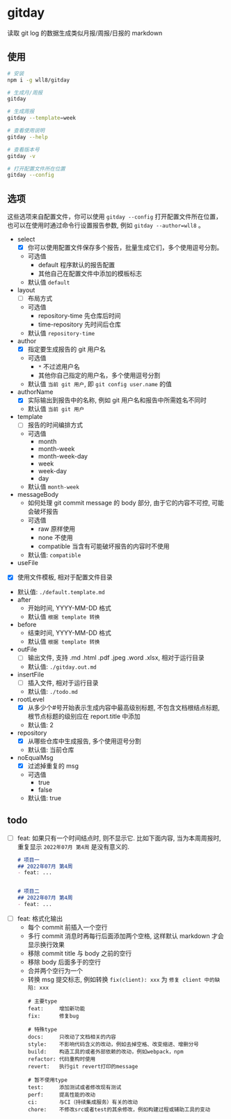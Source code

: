 # gitday
读取 git log 的数据生成类似月报/周报/日报的 markdown  

## 使用
``` sh
# 安装
npm i -g wll8/gitday

# 生成月/周报
gitday

# 生成周报
gitday --template=week

# 查看使用说明
gitday --help

# 查看版本号
gitday -v

# 打开配置文件所在位置
gitday --config
```

## 选项
这些选项来自配置文件，你可以使用 `gitday --config` 打开配置文件所在位置，也可以在使用时通过命令行设置报告参数, 例如 `gitday --author=wll8` 。

- select
  - [x] 你可以使用配置文件保存多个报告，批量生成它们，多个使用逗号分割。
  - 可选值
    - default 程序默认的报告配置
    - 其他自己在配置文件中添加的模板标志
  - 默认值 `default`
- layout
  - [ ] 布局方式
  - 可选值
    - repository-time 先仓库后时间
    - time-repository 先时间后仓库
  - 默认值 `repository-time`
- author
  - [x] 指定要生成报告的 git 用户名
  - 可选值
    - `*` 不过滤用户名
    - 其他你自己指定的用户名，多个使用逗号分割
  - 默认值 `当前 git 用户`, 即 `git config user.name` 的值
- authorName
  - [x] 实际输出到报告中的名称, 例如 git 用户名和报告中所需姓名不同时
  - 默认值 `当前 git 用户`
- template
  - [ ] 报告的时间编排方式
  - 可选值
    - month
    - month-week
    - month-week-day
    - week
    - week-day
    - day
  - 默认值 `month-week`
- messageBody
  - 如何处理 git commit message 的 body 部分, 由于它的内容不可控, 可能会破坏报告
  - 可选值
    - raw 原样使用
    - none 不使用
    - compatible 当含有可能破坏报告的内容时不使用
  - 默认值: `compatible`
- useFile
 - [x] 使用文件模板, 相对于配置文件目录
  - 默认值: `./default.template.md`
- after
  - 开始时间, YYYY-MM-DD 格式
  - 默认值 `根据 template 转换`
- before
  - 结束时间, YYYY-MM-DD 格式
  - 默认值 `根据 template 转换`
- outFile
  - [ ] 输出文件, 支持 .md .html .pdf .jpeg .word .xlsx, 相对于运行目录
  - 默认值: `./gitday.out.md`
- insertFile
  - [ ] 插入文件, 相对于运行目录
  - 默认值: `./todo.md`
- rootLevel
  - [x] 从多少个#号开始表示生成内容中最高级别标题, 不包含文档根结点标题, 根节点标题的级别应在 report.title 中添加
  - 默认值: 2
- repository
  - [x] 从哪些仓库中生成报告, 多个使用逗号分割
  - 默认值: 当前仓库
- noEqualMsg
  - [x] 过滤掉重复的 msg
  - 可选值
    - true
    - false
  - 默认值: true


## todo
- [ ] feat: 如果只有一个时间结点时, 则不显示它. 比如下面内容, 当为本周周报时, 重复显示 `2022年07月 第4周` 是没有意义的.
  ``` md
  # 项目一
  ## 2022年07月 第4周
  - feat: ...


  # 项目二
  ## 2022年07月 第4周
  - feat: ...

  ```
- [ ] feat: 格式化输出
  - 每个 commit 前插入一个空行
  - 多行 commit 消息时再每行后面添加两个空格, 这样默认 markdown 才会显示换行效果
  - 移除 commit title 与 body 之前的空行
  - 移除 body 后面多于的空行
  - 合并两个空行为一个
  - 转换 msg 提交标志, 例如转换 `fix(client): xxx` 为 `修复 client 中的缺陷: xxx`
    ```
    # 主要type
    feat:     增加新功能
    fix:      修复bug

    # 特殊type
    docs:     只改动了文档相关的内容
    style:    不影响代码含义的改动，例如去掉空格、改变缩进、增删分号
    build:    构造工具的或者外部依赖的改动，例如webpack，npm
    refactor: 代码重构时使用
    revert:   执行git revert打印的message

    # 暂不使用type
    test:     添加测试或者修改现有测试
    perf:     提高性能的改动
    ci:       与CI（持续集成服务）有关的改动
    chore:    不修改src或者test的其余修改，例如构建过程或辅助工具的变动
    ```